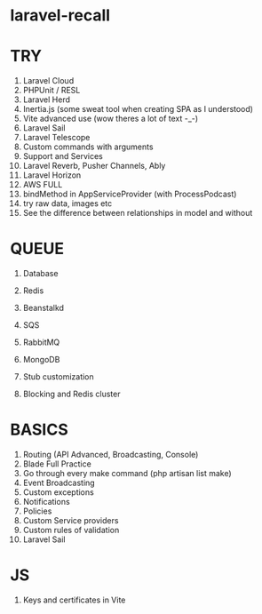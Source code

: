 # laravel-recall
 
 # TRY
 1. Laravel Cloud
 2. PHPUnit / RESL
 3. Laravel Herd
 4. Inertia.js (some sweat tool when creating SPA as I understood)
 5. Vite advanced use (wow theres a lot of text -_-)
 6. Laravel Sail
 7. Laravel Telescope
 8. Custom commands with arguments
 9. Support and Services
 10. Laravel Reverb, Pusher Channels, Ably
 11. Laravel Horizon
 12. AWS FULL
 13. bindMethod in AppServiceProvider (with ProcessPodcast)
 14. try raw data, images etc
 15. See the difference between relationships in model and without
 
 # QUEUE
 1. Database
 2. Redis
 3. Beanstalkd
 4. SQS
 5. RabbitMQ
 6. MongoDB
 
 1. Stub customization
 2. Blocking and Redis cluster
 
 # BASICS
 1. Routing (API Advanced, Broadcasting, Console)
 2. Blade Full Practice
 3. Go through every make command (php artisan list make)
 4. Event Broadcasting
 5. Custom exceptions
 6. Notifications
 7. Policies
 8. Custom Service providers
 9. Custom rules of validation
 10. Laravel Sail
 
 # JS
 1. Keys and certificates in Vite